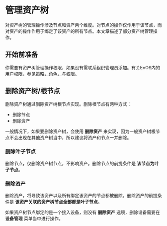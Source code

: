 # 管理资产树

对资产树的管理操作涉及节点和资产两个维度。对节点的操作仅作用于该节点，而对资产的操作作用于绑定了该资产的所有节点。本文章描述了部分资产树管理操作。

## 开始前准备<beforestart>

你需要有资产树管理操作权限，如果没有需联系组织管理员添加。有关EnOS内的用户权限，参见[策略，角色，与权限](/docs/iam/zh_CN/dev/access_policy)。

## 删除资产树/根节点

删除资产树通过删除资产树根节点实现。删除根节点有两种方式：
- 删除节点
- 删除资产

一般情况下，如果要删除资产树，会使用 **删除资产** 来实现，因为一般资产树根节点不会出现在其他资产树当中，所以建议将资产和节点一并删除。

### 删除叶子节点

删除节点，仅删除资产树节点，不影响资产。删除节点的前提条件是 **该节点为叶子节点**。

### 删除资产

删除资产，将导致该资产以及所有绑定该资产的节点都被删除。删除资产的前提条件是 **该资产关联的资产树节点全部都是叶子节点**。

如果资产树节点绑定的是一个接入设备，则没有 **删除资产** 选项，删除设备需要在 **设备管理** 菜单当中进行操作。
